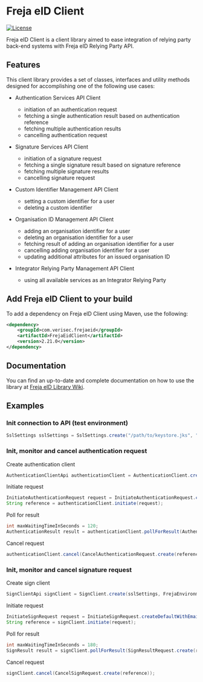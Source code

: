 # Freja eID Client

[![License](https://img.shields.io/badge/License-Apache%202.0-blue.svg)](https://opensource.org/licenses/Apache-2.0)

Freja eID Client is a client library aimed to ease integration of relying party back-end systems with Freja eID Relying Party API.

## Features
This client library provides a set of classes, interfaces and utility methods designed for accomplishing one of the following use cases:

* Authentication Services API Client
  + initiation of an authentication request
  + fetching a single authentication result based on authentication reference
  + fetching multiple authentication results
  + cancelling authentication request
  
* Signature Services API Client
  + initiation of a signature request
  + fetching a single signature result based on signature reference
  + fetching multiple signature results
  + cancelling signature request
  
* Custom Identifier Management API Client
  + setting a custom identifier for a user
  + deleting a custom identifier

* Organisation ID Management API Client
  + adding an organisation identifier for a user
  + deleting an organisation identifier for a user
  + fetching result of adding an organisation identifier for a user
  + cancelling adding organisation identifier for a user
  + updating additional attributes for an issued organisation ID

* Integrator Relying Party Management API Client
  + using all available services as an Integrator Relying Party

## Add Freja eID Client to your build
To add a dependency on Freja eID Client using Maven, use the following:
```xml
<dependency>
    <groupId>com.verisec.frejaeid</groupId>
    <artifactId>FrejaEidClient</artifactId>
    <version>2.21.0</version>
</dependency>
```

## Documentation

You can find an up-to-date and complete documentation on how to use the library at [Freja eID Library Wiki](https://frejaeid.atlassian.net/wiki/x/AQCE).

## Examples
### Init connection to API (test environment)
```java
SslSettings sslSettings = SslSettings.create("/path/to/keystore.jks", "SuperSecretKeystorePassword", "/path/to/server/certificate.crt");
```
### Init, monitor and cancel authentication request
Create authentication client
```java
AuthenticationClientApi authenticationClient = AuthenticationClient.create(sslSettings, FrejaEnvironment.TEST).build();
```
Initiate request
```java
InitiateAuthenticationRequest request = InitiateAuthenticationRequest.createDefaultWithEmail("email@example.com");
String reference = authenticationClient.initiate(request);
```
Poll for result
```java
int maxWaitingTimeInSeconds = 120;
AuthenticationResult result = authenticationClient.pollForResult(AuthenticationResultRequest.create(reference), maxWaitingTimeInSeconds);
```
Cancel request
```java
authenticationClient.cancel(CancelAuthenticationRequest.create(reference));
```
### Init, monitor and cancel signature request
Create sign client
```java
SignClientApi signClient = SignClient.create(sslSettings, FrejaEnvironment.TEST).build();
```
Initiate request
```java
InitiateSignRequest request = InitiateSignRequest.createDefaultWithEmail("email@example.com", "Title", "Text to be signed");
String reference = signClient.initiate(request);
```
Poll for result
```java
int maxWaitingTimeInSeconds = 180;
SignResult result = signClient.pollForResult(SignResultRequest.create(reference), maxWaitingTimeInSeconds);
```
Cancel request
```java
signClient.cancel(CancelSignRequest.create(reference));
```
